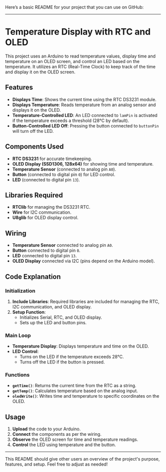 Here’s a basic README for your project that you can use on GitHub:

---

# Temperature Display with RTC and OLED

This project uses an Arduino to read temperature values, display time and temperature on an OLED screen, and control an LED based on the temperature. It utilizes an RTC (Real-Time Clock) to keep track of the time and display it on the OLED screen.

## Features
- **Displays Time**: Shows the current time using the RTC DS3231 module.
- **Displays Temperature**: Reads temperature from an analog sensor and displays it on the OLED.
- **Temperature-Controlled LED**: An LED connected to `lamPin` is activated if the temperature exceeds a threshold (28°C by default).
- **Button-Controlled LED Off**: Pressing the button connected to `buttonPin` will turn off the LED.

## Components Used
- **RTC DS3231** for accurate timekeeping.
- **OLED Display (SSD1306, 128x64)** for showing time and temperature.
- **Temperature Sensor** (connected to analog pin `A0`).
- **Button** (connected to digital pin `0`) for LED control.
- **LED** (connected to digital pin `13`).

## Libraries Required
- **RTClib** for managing the DS3231 RTC.
- **Wire** for I2C communication.
- **U8glib** for OLED display control.

## Wiring
- **Temperature Sensor** connected to analog pin `A0`.
- **Button** connected to digital pin `0`.
- **LED** connected to digital pin `13`.
- **OLED Display** connected via I2C (pins depend on the Arduino model).

## Code Explanation

### Initialization
1. **Include Libraries**: Required libraries are included for managing the RTC, I2C communication, and OLED display.
2. **Setup Function**:
   - Initializes Serial, RTC, and OLED display.
   - Sets up the LED and button pins.

### Main Loop
- **Temperature Display**: Displays temperature and time on the OLED.
- **LED Control**:
  - Turns on the LED if the temperature exceeds 28°C.
  - Turns off the LED if the button is pressed.

### Functions
- **`getTime()`**: Returns the current time from the RTC as a string.
- **`getTemp()`**: Calculates temperature based on the analog input.
- **`oledWrite()`**: Writes time and temperature to specific coordinates on the OLED.

## Usage
1. **Upload** the code to your Arduino.
2. **Connect** the components as per the wiring.
3. **Observe** the OLED screen for time and temperature readings.
4. **Control** the LED using temperature and the button.

---

This README should give other users an overview of the project's purpose, features, and setup. Feel free to adjust as needed!
